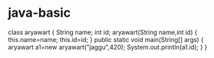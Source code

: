 # java-basic
class aryawart
{
    String name;
    int id;
    aryawart(String name,int id)
    {
        this.name=name;
        this.id=id;
    }
    public static void main(String[] args)
    {
        aryawart a1=new aryawart("jaggu",420);
        System.out.println(a1.id);
    }
}
